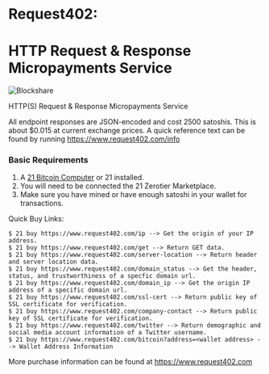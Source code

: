 # Request402:
HTTP Request & Response Micropayments Service
===========================================
![Blockshare](https://machine-payable.herokuapp.com/static/img/abstractdot.ico)

HTTP(S) Request & Response Micropayments Service

All endpoint responses are JSON-encoded and cost 2500 satoshis. This is about $0.015 at current exchange prices.
A quick reference text can be found by running https://www.request402.com/info


<h3> Basic Requirements </h3>

1. A  <a href="https://21.co">21 Bitcoin Computer</a> or 21 installed.
2. You will need to be connected the 21 Zerotier Marketplace.
3. Make sure you have mined or have enough satoshi in your wallet for transactions.

Quick Buy Links:

    $ 21 buy https://www.request402.com/ip --> Get the origin of your IP address.
    $ 21 buy https://www.request402.com/get --> Return GET data.
    $ 21 buy https://www.request402.com/server-location --> Return header and server location data.
    $ 21 buy https://www.request402.com/domain_status --> Get the header, status, and trustworthiness of a specfic domain url.
    $ 21 buy https://www.request402.com/domain_ip --> Get the origin IP address of a specific domain url.
    $ 21 buy https://www.request402.com/ssl-cert --> Return public key of SSL certificate for verification.
    $ 21 buy https://www.request402.com/company-contact --> Return public key of SSL certificate for verification.
    $ 21 buy https://www.request402.com/twitter --> Return demographic and social media account information of a Twitter username.
    $ 21 buy https://www.request402.com/bitcoin?address=<wallet address> --> Wallet Address Information


More purchase information can be found at https://www.request402.com
